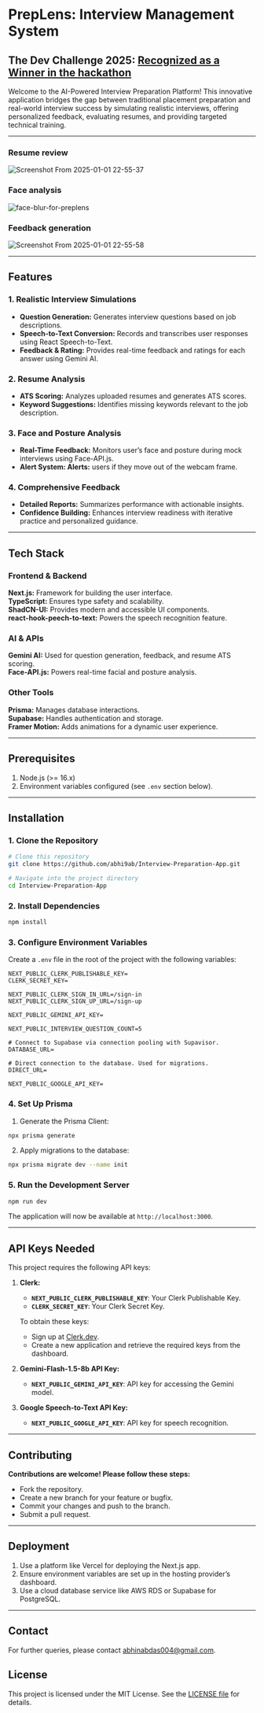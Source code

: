 # PrepLens: Interview Management System

## The Dev Challenge 2025: [Recognized as a Winner in the hackathon](https://devpost.com/software/preplens)

Welcome to the AI-Powered Interview Preparation Platform! This innovative application bridges the gap between traditional placement preparation and real-world interview success by simulating realistic interviews, offering personalized feedback, evaluating resumes, and providing targeted technical training.

---

### Resume review
![Screenshot From 2025-01-01 22-55-37](https://github.com/user-attachments/assets/f910532b-4dc5-46f5-8dcd-f89a77d6a338)

### Face analysis
![face-blur-for-preplens](https://github.com/user-attachments/assets/a79443ed-ff79-46c5-bed1-ec04f345d74e)

### Feedback generation
![Screenshot From 2025-01-01 22-55-58](https://github.com/user-attachments/assets/bfa287b3-de47-475e-b902-fb736f13ac2a)


---

## Features

### 1. Realistic Interview Simulations  
- **Question Generation:** Generates interview questions based on job descriptions.  
- **Speech-to-Text Conversion:** Records and transcribes user responses using React Speech-to-Text.  
- **Feedback & Rating:** Provides real-time feedback and ratings for each answer using Gemini AI.  

### 2. Resume Analysis  
- **ATS Scoring:** Analyzes uploaded resumes and generates ATS scores.  
- **Keyword Suggestions:** Identifies missing keywords relevant to the job description.  

### 3. Face and Posture Analysis  
- **Real-Time Feedback:** Monitors user’s face and posture during mock interviews using Face-API.js.  
- **Alert System: Alerts:** users if they move out of the webcam frame.  

### 4. Comprehensive Feedback
- **Detailed Reports:** Summarizes performance with actionable insights.  
- **Confidence Building:** Enhances interview readiness with iterative practice and personalized guidance.  

---

## Tech Stack  

### Frontend & Backend  
**Next.js:** Framework for building the user interface.  
**TypeScript:** Ensures type safety and scalability.  
**ShadCN-UI:** Provides modern and accessible UI components.  
**react-hook-peech-to-text:** Powers the speech recognition feature.  

### AI & APIs  
**Gemini AI:** Used for question generation, feedback, and resume ATS scoring.  
**Face-API.js:** Powers real-time facial and posture analysis.  

### Other Tools
**Prisma:** Manages database interactions.  
**Supabase:** Handles authentication and storage.  
**Framer Motion:** Adds animations for a dynamic user experience.  

---

## Prerequisites
1. Node.js (>= 16.x)
2. Environment variables configured (see `.env` section below).

---

## Installation

### 1. Clone the Repository
```bash
# Clone this repository
git clone https://github.com/abhi9ab/Interview-Preparation-App.git

# Navigate into the project directory
cd Interview-Preparation-App
```

### 2. Install Dependencies
```bash
npm install
```

### 3. Configure Environment Variables

Create a `.env` file in the root of the project with the following variables:

```env
NEXT_PUBLIC_CLERK_PUBLISHABLE_KEY=
CLERK_SECRET_KEY=

NEXT_PUBLIC_CLERK_SIGN_IN_URL=/sign-in
NEXT_PUBLIC_CLERK_SIGN_UP_URL=/sign-up

NEXT_PUBLIC_GEMINI_API_KEY=

NEXT_PUBLIC_INTERVIEW_QUESTION_COUNT=5

# Connect to Supabase via connection pooling with Supavisor.
DATABASE_URL=

# Direct connection to the database. Used for migrations.
DIRECT_URL=
        
NEXT_PUBLIC_GOOGLE_API_KEY=
```

### 4. Set Up Prisma

1. Generate the Prisma Client:
```bash
npx prisma generate
```

2. Apply migrations to the database:
```bash
npx prisma migrate dev --name init
```

### 5. Run the Development Server
```bash
npm run dev
```

The application will now be available at `http://localhost:3000`.

---

## API Keys Needed
This project requires the following API keys:

1. **Clerk:**
   - **`NEXT_PUBLIC_CLERK_PUBLISHABLE_KEY`**: Your Clerk Publishable Key.
   - **`CLERK_SECRET_KEY`**: Your Clerk Secret Key.
   
   To obtain these keys:
   - Sign up at [Clerk.dev](https://clerk.dev).
   - Create a new application and retrieve the required keys from the dashboard.

2. **Gemini-Flash-1.5-8b API Key:**
   - **`NEXT_PUBLIC_GEMINI_API_KEY`**: API key for accessing the Gemini model.

3. **Google Speech-to-Text API Key:**
   - **`NEXT_PUBLIC_GOOGLE_API_KEY`**: API key for speech recognition.

---

## Contributing  
**Contributions are welcome! Please follow these steps:**  
- Fork the repository.  
- Create a new branch for your feature or bugfix.  
- Commit your changes and push to the branch.  
- Submit a pull request.  

---

## Deployment
1. Use a platform like Vercel for deploying the Next.js app.
2. Ensure environment variables are set up in the hosting provider’s dashboard.
3. Use a cloud database service like AWS RDS or Supabase for PostgreSQL.

---

## Contact
For further queries, please contact [abhinabdas004@gmail.com](mailto:abhinabdas004@gmail.com).

## License  
This project is licensed under the MIT License. See the [LICENSE file](https://github.com/abhi9ab/Interview-Preparation-App/blob/main/LICENSE) for details.
